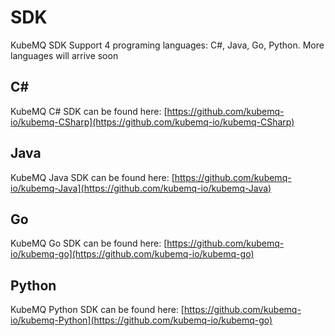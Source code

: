 # SDK
KubeMQ SDK Support 4 programing languages: C#, Java, Go, Python. More languages will arrive soon

## C#
KubeMQ C# SDK can be found here: [https://github.com/kubemq-io/kubemq-CSharp](https://github.com/kubemq-io/kubemq-CSharp)

## Java
KubeMQ Java SDK can be found here: [https://github.com/kubemq-io/kubemq-Java](https://github.com/kubemq-io/kubemq-Java)

## Go
KubeMQ Go SDK can be found here: [https://github.com/kubemq-io/kubemq-go](https://github.com/kubemq-io/kubemq-go)

## Python

KubeMQ Python SDK can be found here: [https://github.com/kubemq-io/kubemq-Python](https://github.com/kubemq-io/kubemq-go)
